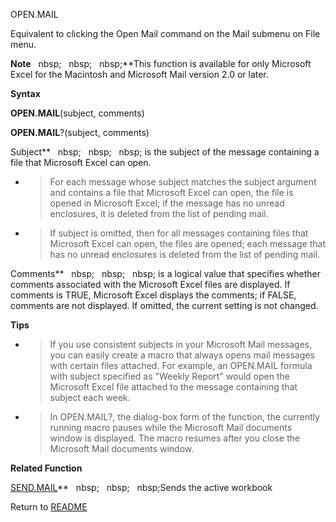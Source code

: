 OPEN.MAIL

Equivalent to clicking the Open Mail command on the Mail submenu on File
menu.

**Note**&nbsp;&nbsp;&nbsp;nbsp;&nbsp;&nbsp;&nbsp;nbsp;&nbsp;&nbsp;&nbsp;nbsp;**This function is available for only Microsoft
Excel for the Macintosh and Microsoft Mail version 2.0 or later.

**Syntax**

**OPEN.MAIL**(subject, comments)

**OPEN.MAIL**?(subject, comments)

Subject**&nbsp;&nbsp;&nbsp;nbsp;&nbsp;&nbsp;&nbsp;nbsp;&nbsp;&nbsp;&nbsp;nbsp;&nbsp;is the subject of the message containing
a file that Microsoft Excel can open.

  - > For each message whose subject matches the subject argument and
    > contains a file that Microsoft Excel can open, the file is opened
    > in Microsoft Excel; if the message has no unread enclosures, it is
    > deleted from the list of pending mail.

  - > If subject is omitted, then for all messages containing files that
    > Microsoft Excel can open, the files are opened; each message that
    > has no unread enclosures is deleted from the list of pending mail.


Comments**&nbsp;&nbsp;&nbsp;nbsp;&nbsp;&nbsp;&nbsp;nbsp;&nbsp;&nbsp;&nbsp;nbsp;&nbsp;is a logical value that specifies
whether comments associated with the Microsoft Excel files are
displayed. If comments is TRUE, Microsoft Excel displays the comments;
if FALSE, comments are not displayed. If omitted, the current setting is
not changed.

**Tips**

  - > If you use consistent subjects in your Microsoft Mail messages,
    > you can easily create a macro that always opens mail messages with
    > certain files attached. For example, an OPEN.MAIL formula with
    > subject specified as "Weekly Report" would open the Microsoft
    > Excel file attached to the message containing that subject each
    > week.

  - > In OPEN.MAIL?, the dialog-box form of the function, the currently
    > running macro pauses while the Microsoft Mail documents window is
    > displayed. The macro resumes after you close the Microsoft Mail
    > documents window.

**Related Function**

[SEND.MAIL](SEND.MAIL.md)**&nbsp;&nbsp;&nbsp;nbsp;&nbsp;&nbsp;&nbsp;nbsp;&nbsp;&nbsp;&nbsp;nbsp;Sends the active workbook



Return to [README](README.md)

